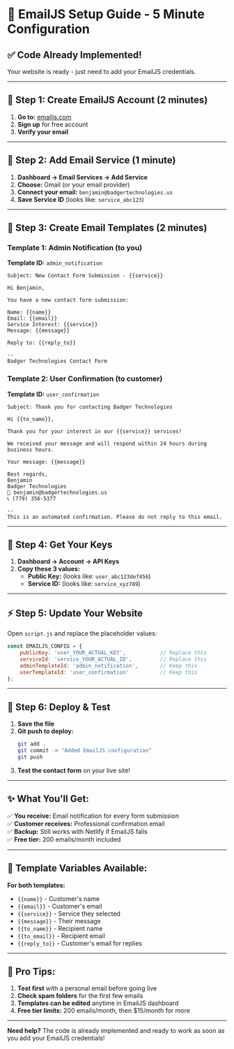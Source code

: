 # 📧 EmailJS Setup Guide - 5 Minute Configuration

## ✅ **Code Already Implemented!**
Your website is ready - just need to add your EmailJS credentials.

---

## 🚀 **Step 1: Create EmailJS Account (2 minutes)**

1. **Go to:** [emailjs.com](https://emailjs.com)
2. **Sign up** for free account
3. **Verify your email**

---

## 🔧 **Step 2: Add Email Service (1 minute)**

1. **Dashboard → Email Services → Add Service**
2. **Choose:** Gmail (or your email provider)
3. **Connect your email:** `benjamin@badgertechnologies.us`
4. **Save Service ID** (looks like: `service_abc123`)

---

## 📝 **Step 3: Create Email Templates (2 minutes)**

### **Template 1: Admin Notification (to you)**
**Template ID:** `admin_notification`
```
Subject: New Contact Form Submission - {{service}}

Hi Benjamin,

You have a new contact form submission:

Name: {{name}}
Email: {{email}}
Service Interest: {{service}}
Message: {{message}}

Reply to: {{reply_to}}

--
Badger Technologies Contact Form
```

### **Template 2: User Confirmation (to customer)**
**Template ID:** `user_confirmation`
```
Subject: Thank you for contacting Badger Technologies

Hi {{to_name}},

Thank you for your interest in our {{service}} services! 

We received your message and will respond within 24 hours during business hours.

Your message: {{message}}

Best regards,
Benjamin
Badger Technologies
📧 benjamin@badgertechnologies.us
📞 (779) 356-5377

--
This is an automated confirmation. Please do not reply to this email.
```

---

## 🔑 **Step 4: Get Your Keys**

1. **Dashboard → Account → API Keys**
2. **Copy these 3 values:**
   - **Public Key:** (looks like: `user_abc123def456`)
   - **Service ID:** (looks like: `service_xyz789`)

---

## ⚡ **Step 5: Update Your Website**

Open `script.js` and replace the placeholder values:

```javascript
const EMAILJS_CONFIG = {
    publicKey: 'user_YOUR_ACTUAL_KEY',           // Replace this
    serviceId: 'service_YOUR_ACTUAL_ID',         // Replace this  
    adminTemplateId: 'admin_notification',       // Keep this
    userTemplateId: 'user_confirmation'          // Keep this
};
```

---

## 🚀 **Step 6: Deploy & Test**

1. **Save the file**
2. **Git push to deploy:**
   ```bash
   git add .
   git commit -m "Added EmailJS configuration"
   git push
   ```
3. **Test the contact form** on your live site!

---

## ✨ **What You'll Get:**

✅ **You receive:** Email notification for every form submission  
✅ **Customer receives:** Professional confirmation email  
✅ **Backup:** Still works with Netlify if EmailJS fails  
✅ **Free tier:** 200 emails/month included  

---

## 🔧 **Template Variables Available:**

**For both templates:**
- `{{name}}` - Customer's name
- `{{email}}` - Customer's email  
- `{{service}}` - Service they selected
- `{{message}}` - Their message
- `{{to_name}}` - Recipient name
- `{{to_email}}` - Recipient email
- `{{reply_to}}` - Customer's email for replies

---

## 🎯 **Pro Tips:**

1. **Test first** with a personal email before going live
2. **Check spam folders** for the first few emails
3. **Templates can be edited** anytime in EmailJS dashboard
4. **Free tier limits:** 200 emails/month, then $15/month for more

---

**Need help?** The code is already implemented and ready to work as soon as you add your EmailJS credentials!
